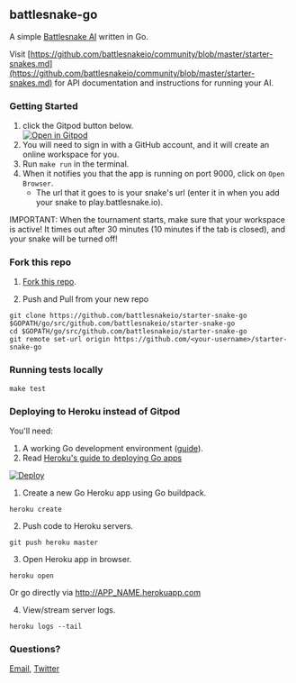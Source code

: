 ## battlesnake-go

A simple [Battlesnake AI](http://battlesnake.io) written in Go.

Visit [https://github.com/battlesnakeio/community/blob/master/starter-snakes.md](https://github.com/battlesnakeio/community/blob/master/starter-snakes.md) for API documentation and instructions for running your AI.

### Getting Started
1. click the Gitpod button below. <br>
[![Open in Gitpod](https://gitpod.io/button/open-in-gitpod.svg)](https://gitpod.io/#https://github.com/battlesnakeio/starter-snake-go)
1. You will need to sign in with a GitHub account, and it will create an online workspace for you.
1. Run `make run` in the terminal. 
1. When it notifies you that the app is running on port 9000, click on `Open Browser`.
      - The url that it goes to is your snake's url (enter it in when you add your snake to play.battlesnake.io).

IMPORTANT: When the tournament starts, make sure that your workspace is active! It times out after 30 minutes (10 minutes if the tab is closed), and your snake will be turned off!

### Fork this repo

1. [Fork this repo](https://github.com/battlesnakeio/starter-snake-go/fork).

1. Push and Pull from your new repo
```
git clone https://github.com/battlesnakeio/starter-snake-go $GOPATH/go/src/github.com/battlesnakeio/starter-snake-go
cd $GOPATH/go/src/github.com/battlesnakeio/starter-snake-go
git remote set-url origin https://github.com/<your-username>/starter-snake-go
```

### Running tests locally

```
make test
```

### Deploying to Heroku instead of Gitpod

You'll need:
  1. A working Go development environment ([guide](https://golang.org/doc/install)).
  1. Read [Heroku's guide to deploying Go apps](https://devcenter.heroku.com/articles/getting-started-with-go#introduction)

[![Deploy](https://www.herokucdn.com/deploy/button.png)](https://heroku.com/deploy)

1) Create a new Go Heroku app using Go buildpack.
```
heroku create
```

2) Push code to Heroku servers.
```
git push heroku master
```

3) Open Heroku app in browser.
```
heroku open
```
Or go directly via http://APP_NAME.herokuapp.com

4) View/stream server logs.
```
heroku logs --tail
```

### Questions?

[Email](mailto:battlesnake@sendwithus.com), [Twitter](http://twitter.com/send_with_us)
